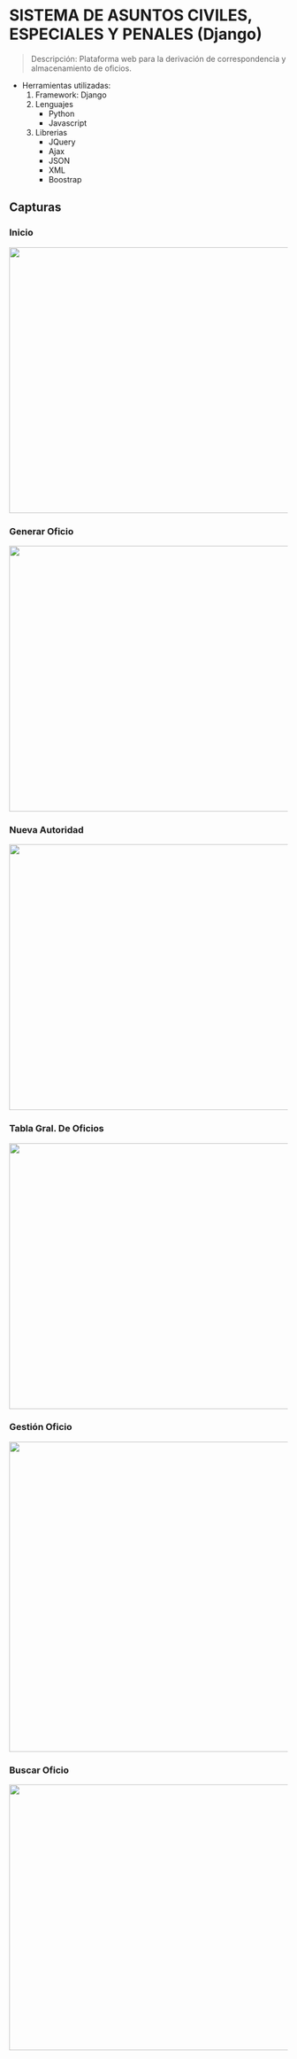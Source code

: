 # SISTEMA DE ASUNTOS CIVILES, ESPECIALES Y PENALES (Django)
> Descripción: Plataforma web para la derivación de correspondencia y almacenamiento de oficios.
- Herramientas utilizadas:
  1. Framework: Django
  2. Lenguajes
        * Python
        * Javascript
  3. Librerias
        * JQuery
        * Ajax
        * JSON
        * XML
        * Boostrap

## Capturas

### Inicio
<p align="center">
  <img width="720" height="480" src="https://res.cloudinary.com/hup2qfvwn/image/upload/v1551076498/images/sacep/1.png">
</p>

### Generar Oficio
<p align="center">
  <img width="720" height="480" src="https://res.cloudinary.com/hup2qfvwn/image/upload/v1551076498/images/sacep/3.png">
</p>

### Nueva Autoridad
<p align="center">
  <img width="720" height="480" src="https://res.cloudinary.com/hup2qfvwn/image/upload/v1551076498/images/sacep/4.png">
</p>

### Tabla Gral. De Oficios
<p align="center">
  <img width="720" height="480" src="https://res.cloudinary.com/hup2qfvwn/image/upload/v1551076693/images/sacep/sss.png">
</p>

### Gestión Oficio
<p align="center">
  <img width="720" height="560" src="https://res.cloudinary.com/hup2qfvwn/image/upload/v1551076498/images/sacep/9.png">
</p>

### Buscar Oficio
<p align="center">
  <img width="720" height="480" src="https://res.cloudinary.com/hup2qfvwn/image/upload/v1551076693/images/sacep/sss1.png">
</p>















